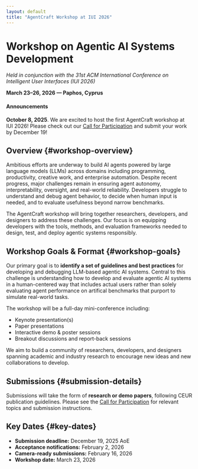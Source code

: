 ```yaml
---
layout: default
title: "AgentCraft Workshop at IUI 2026"
---
```


# Workshop on Agentic AI Systems Development

*Held in conjunction with the 31st ACM International Conference on Intelligent User Interfaces (IUI 2026)*

**March 23–26, 2026 — Paphos, Cyprus**

<div class="card">
    <h4>Announcements</h4>
    <p><strong>October 8, 2025</strong>. We are excited to host the first AgentCraft workshop at IUI 2026! Please check out our <a href="/cfp">Call for Participation</a> and submit your work by December 19!</p>
</div>

## Overview {#workshop-overview}

Ambitious efforts are underway to build AI agents powered by large language models (LLMs) across domains including programming, productivity, creative work, and enterprise automation. Despite recent progress, major challenges remain in ensuring agent autonomy, interpretability, oversight, and real-world reliability. Developers struggle to understand and debug agent behavior, to decide when human input is needed, and to evaluate usefulness beyond narrow benchmarks.

The AgentCraft workshop will bring together researchers, developers, and designers to address these challenges. Our focus is on equipping developers with the tools, methods, and evaluation frameworks needed to design, test, and deploy agentic systems responsibly.

## Workshop Goals & Format {#workshop-goals}

Our primary goal is to **identify a set of guidelines and best practices** for developing and debugging LLM-based agentic AI systems. Central to this challenge is understanding how to develop and evaluate agentic AI systems in a human-centered way that includes actual users rather than solely evaluating agent performance on artifical benchmarks that purport to simulate real-world tasks.

The workshop will be a full-day mini-conference including:

- Keynote presentation(s)
- Paper presentations
- Interactive demo & poster sessions
- Breakout discussions and report-back sessions

We aim to build a community of researchers, developers, and designers spanning academic and industry research to encourage new ideas and new collaborations to develop.

## Submissions {#submission-details}

Submissions will take the form of **research or demo papers**, following CEUR publication guidelines. Please see the [Call for Participation](cfp/) for relevant topics and submission instructions.

## Key Dates {#key-dates}

- **Submission deadline:** December 19, 2025 AoE <a href="https://time.is/Anywhere_on_Earth" target="_blank"><i class="fa-solid fa-clock"></i></a>
- **Acceptance notifications:** February 2, 2026
- **Camera-ready submissions:** February 16, 2026
- **Workshop date:** March 23, 2026
